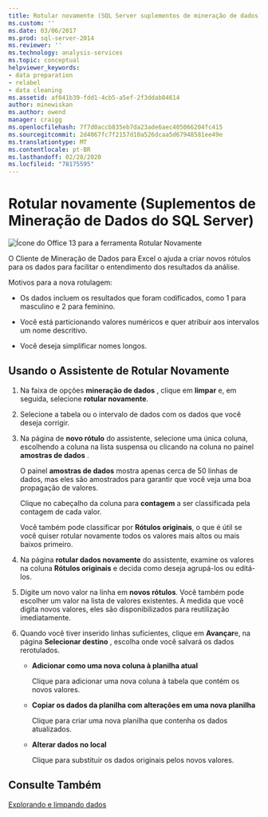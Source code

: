 ```yaml
---
title: Rotular novamente (SQL Server suplementos de mineração de dados) | Microsoft Docs
ms.custom: ''
ms.date: 03/06/2017
ms.prod: sql-server-2014
ms.reviewer: ''
ms.technology: analysis-services
ms.topic: conceptual
helpviewer_keywords:
- data preparation
- relabel
- data cleaning
ms.assetid: af041b39-fdd1-4cb5-a5ef-2f3ddab84614
author: minewiskan
ms.author: owend
manager: craigg
ms.openlocfilehash: 7f7d0accb835eb7da23ade6aec405066204fc415
ms.sourcegitcommit: 2d4067fc7f2157d10a526dcaa5d67948581ee49e
ms.translationtype: MT
ms.contentlocale: pt-BR
ms.lasthandoff: 02/28/2020
ms.locfileid: "78175595"
---
```

# <a name="relabel-sql-server-data-mining-add-ins"></a>Rotular novamente (Suplementos de Mineração de Dados do SQL Server)
  ![Ícone do Office 13 para a ferramenta Rotular Novamente](media/dm13-relabel.gif "Ícone do Office 13 para a ferramenta Rotular Novamente")

 O Cliente de Mineração de Dados para Excel o ajuda a criar novos rótulos para os dados para facilitar o entendimento dos resultados da análise.

 Motivos para a nova rotulagem:

-   Os dados incluem os resultados que foram codificados, como 1 para masculino e 2 para feminino.

-   Você está particionando valores numéricos e quer atribuir aos intervalos um nome descritivo.

-   Você deseja simplificar nomes longos.

## <a name="using-the-relabel-wizard"></a>Usando o Assistente de Rotular Novamente

1.  Na faixa de opções **mineração de dados** , clique em **limpar** e, em seguida, selecione **rotular novamente**.

2.  Selecione a tabela ou o intervalo de dados com os dados que você deseja corrigir.

3.  Na página de **novo rótulo** do assistente, selecione uma única coluna, escolhendo a coluna na lista suspensa ou clicando na coluna no painel **amostras de dados** .

     O painel **amostras de dados** mostra apenas cerca de 50 linhas de dados, mas eles são amostrados para garantir que você veja uma boa propagação de valores.

     Clique no cabeçalho da coluna para **contagem** a ser classificada pela contagem de cada valor.

     Você também pode classificar por **Rótulos originais**, o que é útil se você quiser rotular novamente todos os valores mais altos ou mais baixos primeiro.

4.  Na página **rotular dados novamente** do assistente, examine os valores na coluna **Rótulos originais** e decida como deseja agrupá-los ou editá-los.

5.  Digite um novo valor na linha em **novos rótulos**. Você também pode escolher um valor na lista de valores existentes. À medida que você digita novos valores, eles são disponibilizados para reutilização imediatamente.

6.  Quando você tiver inserido linhas suficientes, clique em **Avançar**e, na página **Selecionar destino** , escolha onde você salvará os dados rerotulados.

    -   **Adicionar como uma nova coluna à planilha atual**

         Clique para adicionar uma nova coluna à tabela que contém os novos valores.

    -   **Copiar os dados da planilha com alterações em uma nova planilha**

         Clique para criar uma nova planilha que contenha os dados atualizados.

    -   **Alterar dados no local**

         Clique para substituir os dados originais pelos novos valores.

## <a name="see-also"></a>Consulte Também
 [Explorando e limpando dados](exploring-and-cleaning-data.md)


